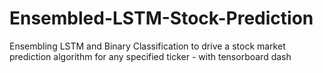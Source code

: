 # Ensembled-LSTM-Stock-Prediction
Ensembling LSTM and Binary Classification to drive a stock market prediction algorithm for any specified ticker - with tensorboard dash
